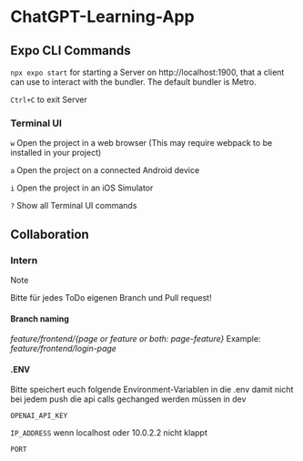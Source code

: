 # ChatGPT-Learning-App

## Expo CLI Commands
`npx expo start` for starting a Server on http://localhost:1900, that a client can use to interact with the bundler. The default bundler is Metro.

`Ctrl+C` to exit Server

### Terminal UI
`w` Open the project in a web browser (This may require webpack to be installed in your project)

`a` Open the project on a connected Android device

`i` Open the project in an iOS Simulator

`?` Show all Terminal UI commands

## Collaboration
### Intern
> [!NOTE]
> Bitte für jedes ToDo eigenen Branch und Pull request!

#### Branch naming
_feature/frontend/{page or feature or both: page-feature}_
Example: _feature/frontend/login-page_

#### .ENV
Bitte speichert euch folgende Environment-Variablen in die .env damit nicht bei jedem push die api calls gechanged werden müssen in dev

`OPENAI_API_KEY`

`IP_ADDRESS` wenn localhost oder 10.0.2.2 nicht klappt

`PORT`
